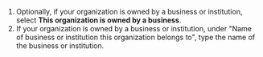 1. Optionally, if your organization is owned by a business or institution, select **This organization is owned by a business**.
1. If your organization is owned by a business or institution, under "Name of business or institution this organization belongs to", type the name of the business or institution.
